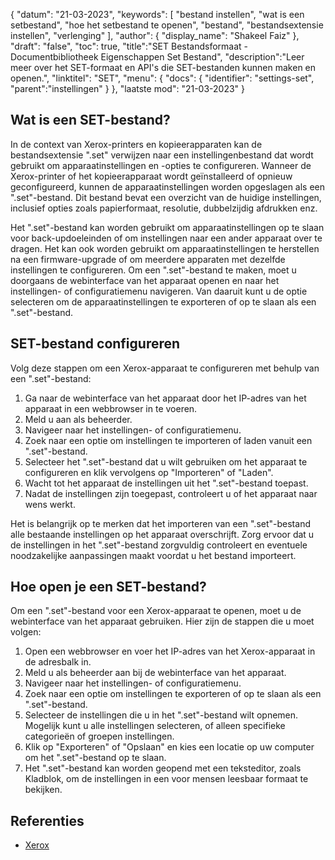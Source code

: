 {
"datum": "21-03-2023",
  "keywords": [
"bestand instellen",
"wat is een setbestand",
"hoe het setbestand te openen",
"bestand",
"bestandsextensie instellen",
"verlenging"
],
  "author": {
"display_name": "Shakeel Faiz"
},
"draft": "false",
"toc": true,
"title":"SET Bestandsformaat - Documentbibliotheek Eigenschappen Set Bestand",
  "description":"Leer meer over het SET-formaat en API's die SET-bestanden kunnen maken en openen.",
"linktitel": "SET",
  "menu": {
    "docs": {
      "identifier": "settings-set",
"parent":"instellingen"
}
},
"laatste mod": "21-03-2023"
}

## Wat is een SET-bestand?

In de context van Xerox-printers en kopieerapparaten kan de bestandsextensie ".set" verwijzen naar een instellingenbestand dat wordt gebruikt om apparaatinstellingen en -opties te configureren. Wanneer de Xerox-printer of het kopieerapparaat wordt geïnstalleerd of opnieuw geconfigureerd, kunnen de apparaatinstellingen worden opgeslagen als een ".set"-bestand. Dit bestand bevat een overzicht van de huidige instellingen, inclusief opties zoals papierformaat, resolutie, dubbelzijdig afdrukken enz.

Het ".set"-bestand kan worden gebruikt om apparaatinstellingen op te slaan voor back-updoeleinden of om instellingen naar een ander apparaat over te dragen. Het kan ook worden gebruikt om apparaatinstellingen te herstellen na een firmware-upgrade of om meerdere apparaten met dezelfde instellingen te configureren. Om een ".set"-bestand te maken, moet u doorgaans de webinterface van het apparaat openen en naar het instellingen- of configuratiemenu navigeren. Van daaruit kunt u de optie selecteren om de apparaatinstellingen te exporteren of op te slaan als een ".set"-bestand.

## SET-bestand configureren

Volg deze stappen om een Xerox-apparaat te configureren met behulp van een ".set"-bestand:

1. Ga naar de webinterface van het apparaat door het IP-adres van het apparaat in een webbrowser in te voeren.
2. Meld u aan als beheerder.
3. Navigeer naar het instellingen- of configuratiemenu.
4. Zoek naar een optie om instellingen te importeren of laden vanuit een ".set"-bestand.
5. Selecteer het ".set"-bestand dat u wilt gebruiken om het apparaat te configureren en klik vervolgens op "Importeren" of "Laden".
6. Wacht tot het apparaat de instellingen uit het ".set"-bestand toepast.
7. Nadat de instellingen zijn toegepast, controleert u of het apparaat naar wens werkt.

Het is belangrijk op te merken dat het importeren van een ".set"-bestand alle bestaande instellingen op het apparaat overschrijft. Zorg ervoor dat u de instellingen in het ".set"-bestand zorgvuldig controleert en eventuele noodzakelijke aanpassingen maakt voordat u het bestand importeert.

## Hoe open je een SET-bestand?

Om een ".set"-bestand voor een Xerox-apparaat te openen, moet u de webinterface van het apparaat gebruiken. Hier zijn de stappen die u moet volgen:

1. Open een webbrowser en voer het IP-adres van het Xerox-apparaat in de adresbalk in.
2. Meld u als beheerder aan bij de webinterface van het apparaat.
3. Navigeer naar het instellingen- of configuratiemenu.
4. Zoek naar een optie om instellingen te exporteren of op te slaan als een ".set"-bestand.
5. Selecteer de instellingen die u in het ".set"-bestand wilt opnemen. Mogelijk kunt u alle instellingen selecteren, of alleen specifieke categorieën of groepen instellingen.
6. Klik op "Exporteren" of "Opslaan" en kies een locatie op uw computer om het ".set"-bestand op te slaan.
7. Het ".set"-bestand kan worden geopend met een teksteditor, zoals Kladblok, om de instellingen in een voor mensen leesbaar formaat te bekijken.

## Referenties
* [Xerox](https://en.wikipedia.org/wiki/Xerox)

